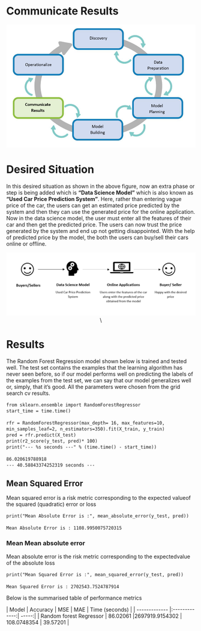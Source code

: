 # Communicate Results
<p align = "center">
<img src = "Img/communicateresults.PNG">
</p>

# Desired Situation

In this desired situation as shown in the above figure, now an extra phase or step is being added which is <b>“Data Science Model”</b> which is also known as <b>“Used Car Price Prediction System”</b>. Here, rather than entering vague price of the car, the users can get an estimated price predicted by the system and then they can use the generated price for the online application. Now in the data science model, the user must enter all the features of their car and then get the predicted price. The users can now trust the price generated by the system and end up not getting disappointed. With the help of predicted price by the model, the both the users can buy/sell their cars online or offline.
<p align = "center">
<img src = "Img/Desired situation.PNG">\
</p>

# Results
The Random Forest Regression model shown below is trained and tested well. The test set contains the examples that the learning algorithm has never seen before, so if our model performs well on predicting the labels of the examples from the test set, we can say that our model generalizes well or, simply, that it’s good. All the parameters were chosen from the grid search cv results.

```
from sklearn.ensemble import RandomForestRegressor
start_time = time.time()               

rfr = RandomForestRegressor(max_depth= 16, max_features=10, min_samples_leaf=2, n_estimators=350).fit(X_train, y_train)
pred = rfr.predict(X_test)
print(r2_score(y_test, pred)* 100)
print("--- %s seconds ---" % (time.time() - start_time))           

86.020619788918
--- 40.58843374252319 seconds ---

```

## Mean Squared Error

Mean squared error is a risk metric corresponding to the expected valueof the squared (quadratic) error or loss 

```
print("Mean Absolute Error is :", mean_absolute_error(y_test, pred))

Mean Absolute Error is : 1108.9950075720315
```

### Mean Mean  absolute  error

Mean  absolute  error  is  the  risk  metric  corresponding  to  the  expectedvalue of the absolute loss

```
print("Mean Squared Error is :", mean_squared_error(y_test, pred))

Mean Squared Error is : 2702543.7524787914
```
Below is the summarised table of performance metrics

| Model        | Accuracy          | MSE  | MAE | Time (seconds) |
| ------------- |:-------------:| -----:|
| Random forest Regressor    | 86.02061 |2697919.9154302 | 108.0748354 | 39.57201 |

